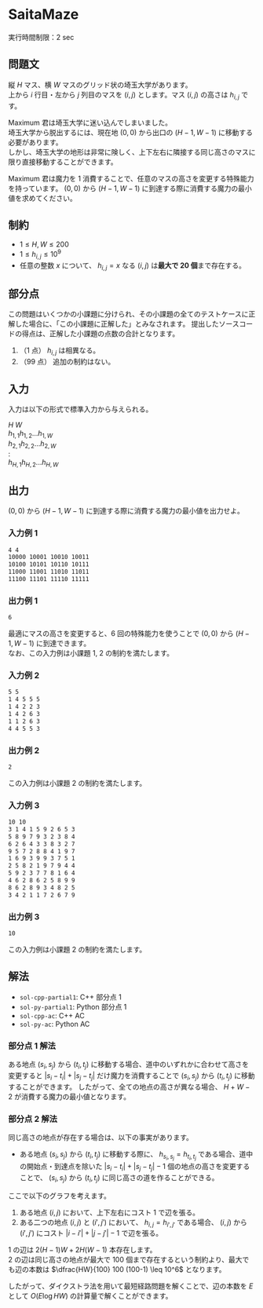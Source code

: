 # SaitaMaze

実行時間制限：2 sec

## 問題文

縦 $H$ マス、横 $W$ マスのグリッド状の埼玉大学があります。\
上から $i$ 行目・左から $j$ 列目のマスを $(i,j)$ とします。マス $(i,j)$ の高さは $h_{i,j}$ です。

Maximum 君は埼玉大学に迷い込んでしまいました。\
埼玉大学から脱出するには、現在地 $(0, 0)$ から出口の $(H-1, W-1)$ に移動する必要があります。\
しかし、埼玉大学の地形は非常に険しく、上下左右に隣接する同じ高さのマスに限り直接移動することができます。

Maximum 君は魔力を 1 消費することで、任意のマスの高さを変更する特殊能力を持っています。
$(0, 0)$ から $(H-1, W-1)$ に到達する際に消費する魔力の最小値を求めてください。

## 制約

- $1 \leq H,W \leq 200$
- $1 \leq h_{i,j} \leq 10^9$
- 任意の整数 $x$ について、 $h_{i,j}=x$ なる $(i,j)$ は**最大で 20 個**まで存在する。

## 部分点

この問題はいくつかの小課題に分けられ、その小課題の全てのテストケースに正解した場合に、「この小課題に正解した」とみなされます。
提出したソースコードの得点は、正解した小課題の点数の合計となります。

1. （1 点） $h_{i,j}$ は相異なる。
2. （99 点） 追加の制約はない。

## 入力

入力は以下の形式で標準入力から与えられる。

$H \ W$ \
$h_{1,1} h_{1,2} ... h_{1,W}$ \
$h_{2,1} h_{2,2} ... h_{2,W}$ \
$:$ \
$h_{H,1} h_{H,2} ... h_{H,W}$

## 出力

$(0, 0)$ から $(H-1, W-1)$ に到達する際に消費する魔力の最小値を出力せよ。

### 入力例 1

```txt
4 4
10000 10001 10010 10011
10100 10101 10110 10111
11000 11001 11010 11011
11100 11101 11110 11111
```

### 出力例 1

```txt
6
```

最適にマスの高さを変更すると、6 回の特殊能力を使うことで $(0, 0)$ から $(H-1, W-1)$ に到達できます。\
なお、この入力例は小課題 1, 2 の制約を満たします。

### 入力例 2

```txt
5 5
1 4 5 5 5
1 4 2 2 3
1 4 2 6 3
1 1 2 6 3
4 4 5 5 3
```

### 出力例 2

```txt
2
```

この入力例は小課題 2 の制約を満たします。

### 入力例 3

```txt
10 10
3 1 4 1 5 9 2 6 5 3
5 8 9 7 9 3 2 3 8 4
6 2 6 4 3 3 8 3 2 7
9 5 7 2 8 8 4 1 9 7
1 6 9 3 9 9 3 7 5 1
2 5 8 2 1 9 7 9 4 4
5 9 2 3 7 7 8 1 6 4
4 6 2 8 6 2 5 8 9 9
8 6 2 8 9 3 4 8 2 5
3 4 2 1 1 7 2 6 7 9
```

### 出力例 3

```txt
10
```

この入力例は小課題 2 の制約を満たします。

## 解法

- `sol-cpp-partial1`: C++ 部分点 1
- `sol-py-partial1`: Python 部分点 1
- `sol-cpp-ac`: C++ AC
- `sol-py-ac`: Python AC

### 部分点 1 解法

ある地点 $(s_i,s_j)$ から $(t_i,t_j)$ に移動する場合、道中のいずれかに合わせて高さを変更すると $|s_i-t_i|+|s_j-t_j|$ だけ魔力を消費することで $(s_i,s_j)$ から $(t_i,t_j)$ に移動することができます。
したがって、全ての地点の高さが異なる場合、 $H + W - 2$ が消費する魔力の最小値となります。

### 部分点 2 解法

同じ高さの地点が存在する場合は、以下の事実があります。

- ある地点 $(s_i,s_j)$ から $(t_i,t_j)$ に移動する際に、 $h_{s_i,s_j} = h_{t_i,t_j}$ である場合、道中の開始点・到達点を除いた $|s_i-t_i|+|s_j-t_j|-1$ 個の地点の高さを変更することで、 $(s_i,s_j)$ から $(t_i,t_j)$ に同じ高さの道を作ることができる。

ここで以下のグラフを考えます。

1. ある地点 $(i,j)$ において、上下左右にコスト 1 で辺を張る。
2. ある二つの地点 $(i,j)$ と $(i',j')$ において、 $h_{i,j} = h_{i',j'}$ である場合、 $(i,j)$ から $(i',j')$ にコスト $|i-i'|+|j-j'|-1$ で辺を張る。

1 の辺は $2  (H-1)  W + 2  H  (W-1)$ 本存在します。\
2 の辺は同じ高さの地点が最大で 100 個まで存在するという制約より、最大でも辺の本数は $\dfrac{HW}{100} 100 (100-1) \leq 10^6$ となります。

したがって、ダイクストラ法を用いて最短経路問題を解くことで、辺の本数を $E$ として $O(E \log HW)$ の計算量で解くことができます。
